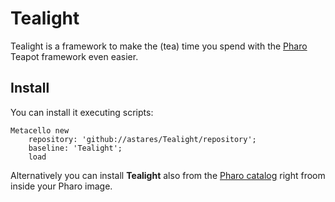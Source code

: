 # TealightTealight is a framework to make the (tea) time you spend with the [Pharo](http://www.pharo.org) Teapot framework even easier.
Install---------You can install it executing scripts:```SmalltalkMetacello new 	repository: 'github://astares/Tealight/repository';	baseline: 'Tealight';	load 	
```	
	
Alternatively you can install **Tealight** also from the [Pharo catalog](http://catalog.pharo.org) right froom inside your Pharo image.



 	